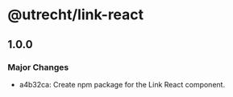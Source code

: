 # @utrecht/link-react

## 1.0.0

### Major Changes

- a4b32ca: Create npm package for the Link React component.

